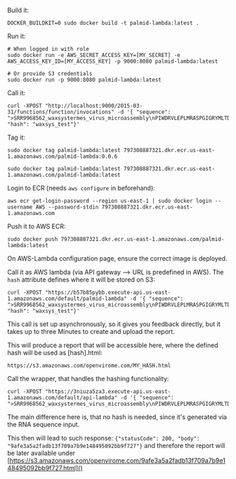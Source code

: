 
Build it:
```
DOCKER_BUILDKIT=0 sudo docker build -t palmid-lambda:latest .
```

Run it:
```
# When logged in with role
sudo docker run -e AWS_SECRET_ACCESS_KEY=[MY_SECRET] -e AWS_ACCESS_KEY_ID=[MY_ACCESS_KEY] -p 9000:8080 palmid-lambda:latest

# Or provide S3 credentials
sudo docker run -p 9000:8080 palmid-lambda:latest
```


Call it:
```
curl -XPOST "http://localhost:9000/2015-03-31/functions/function/invocations" -d '{ "sequence": ">SRR9968562_waxsystermes_virus_microassembly\nPIWDRVLEPLMRASPGIGRYMLTDVSPVGLLRVFKEKVDTTPHMPPEGMEDFKKASKEVE\nKTLPTTLRELSWDEVKEMIRNDAAVGDPRWKTALEAKESEEFWREVQAEDLNHRNGVCLR\nGVFHTMAKREKKEKNKWGQKTSRMIAYYDLIERACEMRTLGALNADHWAGEENTPEGVSG\nIPQHLYGEKALNRLKMNRMTGETTEGQVFQGDIAGWDTRVSEYELQNEQRICEERAESED\nHRRKIRTIYECYRSPIIRVQDADGNLMWLHGRGQRMSGTIVTYAMNTITNAIIQQAVSKD\nLGNTYGRENRLISGDDCLVLYDTQHPEETLVAAFAKYGKVLKFEPGEPTWSKNIENTWFC\nSHTYSRVKVGNDIRIMLDRSEIEILGKARIVLGGYKTGEVEQAMAKGYANYLLLTFPQRR\nNVRLAANMVRAIVPRGLLPMGRAKDPWWREQPWMSTNNMIQAFNQIWEGWPPISSMKDIK\nYVGRAREQMLDST", "hash": "waxsys_test"}'
```

Tag it:
```
sudo docker tag palmid-lambda:latest 797308887321.dkr.ecr.us-east-1.amazonaws.com/palmid-lambda:0.0.6

sudo docker tag palmid-lambda:latest 797308887321.dkr.ecr.us-east-1.amazonaws.com/palmid-lambda:latest 
```

Login to ECR (needs `aws configure` in beforehand):
```
aws ecr get-login-password --region us-east-1 | sudo docker login --username AWS --password-stdin 797308887321.dkr.ecr.us-east-1.amazonaws.com
```

Push it to AWS ECR:
```
sudo docker push 797308887321.dkr.ecr.us-east-1.amazonaws.com/palmid-lambda:latest
```

On AWS-Lambda configuration page, ensure the correct image is deployed.

Call it as AWS lambda (via API gateway --> URL is predefined in AWS). The `hash` attribute defines where it will be stored on S3:
```
curl -XPOST "https://b57b85pybb.execute-api.us-east-1.amazonaws.com/default/palmid-lambda" -d '{ "sequence": ">SRR9968562_waxsystermes_virus_microassembly\nPIWDRVLEPLMRASPGIGRYMLTDVSPVGLLRVFKEKVDTTPHMPPEGMEDFKKASKEVE\nKTLPTTLRELSWDEVKEMIRNDAAVGDPRWKTALEAKESEEFWREVQAEDLNHRNGVCLR\nGVFHTMAKREKKEKNKWGQKTSRMIAYYDLIERACEMRTLGALNADHWAGEENTPEGVSG\nIPQHLYGEKALNRLKMNRMTGETTEGQVFQGDIAGWDTRVSEYELQNEQRICEERAESED\nHRRKIRTIYECYRSPIIRVQDADGNLMWLHGRGQRMSGTIVTYAMNTITNAIIQQAVSKD\nLGNTYGRENRLISGDDCLVLYDTQHPEETLVAAFAKYGKVLKFEPGEPTWSKNIENTWFC\nSHTYSRVKVGNDIRIMLDRSEIEILGKARIVLGGYKTGEVEQAMAKGYANYLLLTFPQRR\nNVRLAANMVRAIVPRGLLPMGRAKDPWWREQPWMSTNNMIQAFNQIWEGWPPISSMKDIK\nYVGRAREQMLDST", "hash": "waxsys_test"}'
```
This call is set up asynchronously, so it gives you feedback directly, but it takes up to three Minutes to create and upload the report.

This will produce a report that will be accessible here, where the defined hash will be used as [hash].html:
```
https://s3.amazonaws.com/openvirome.com/MY_HASH.html
```

Call the wrapper, that handles the hashing functionality:
```
curl -XPOST "https://3niuza5za3.execute-api.us-east-1.amazonaws.com/default/api-lambda" -d '{ "sequence": ">SRR9968562_waxsystermes_virus_microassembly\nPIWDRVLEPLMRASPGIGRYMLTDVSPVGLLRVFKEKVDTTPHMPPEGMEDFKKASKEVE\nKTLPTTLRELSWDEVKEMIRNDAAVGDPRWKTALEAKESEEFWREVQAEDLNHRNGVCLR\nGVFHTMAKREKKEKNKWGQKTSRMIAYYDLIERACEMRTLGALNADHWAGEENTPEGVSG\nIPQHLYGEKALNRLKMNRMTGETTEGQVFQGDIAGWDTRVSEYELQNEQRICEERAESED\nHRRKIRTIYECYRSPIIRVQDADGNLMWLHGRGQRMSGTIVTYAMNTITNAIIQQAVSKD\nLGNTYGRENRLISGDDCLVLYDTQHPEETLVAAFAKYGKVLKFEPGEPTWSKNIENTWFC\nSHTYSRVKVGNDIRIMLDRSEIEILGKARIVLGGYKTGEVEQAMAKGYANYLLLTFPQRR\nNVRLAANMVRAIVPRGLLPMGRAKDPWWREQPWMSTNNMIQAFNQIWEGWPPISSMKDIK\nYVGRAREQMLDST"}'
```
The main difference here is, that no hash is needed, since it's generated via the RNA sequence input.

This then will lead to such response: `{"statusCode": 200, "body": "9afe3a5a2fadb13f709a7b9e148495092bb9f727"}` and therefore the report will be later available under [https://s3.amazonaws.com/openvirome.com/9afe3a5a2fadb13f709a7b9e148495092bb9f727.html]()
